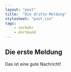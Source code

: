 ```yaml
---
layout: "post"
title:  "Die dritte Meldung"
stylesheet: "post.css"
tags:
    - verkehr
    - dortmund
---
```


## Die erste Meldung

Das ist eine gute Nachricht!